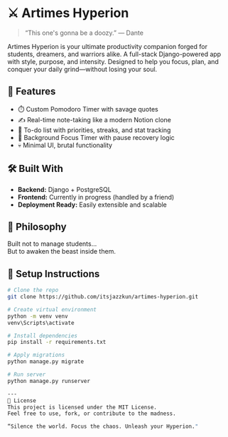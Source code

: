 # ⚔️ Artimes Hyperion

> “This one's gonna be a doozy.” — Dante

Artimes Hyperion is your ultimate productivity companion forged for students, dreamers, and warriors alike. A full-stack Django-powered app with style, purpose, and intensity. Designed to help you focus, plan, and conquer your daily grind—without losing your soul.

## 🔮 Features

- ⏱️ Custom Pomodoro Timer with savage quotes
- ✍️ Real-time note-taking like a modern Notion clone
- 📅 To-do list with priorities, streaks, and stat tracking
- 👀 Background Focus Timer with pause recovery logic
- 💀 Minimal UI, brutal functionality

## 🛠️ Built With

- **Backend:** Django + PostgreSQL
- **Frontend:** Currently in progress (handled by a friend)
- **Deployment Ready:** Easily extensible and scalable

## 🧠 Philosophy

Built not to manage students...  
But to awaken the beast inside them.

## 🧾 Setup Instructions

```bash
# Clone the repo
git clone https://github.com/itsjazzkun/artimes-hyperion.git

# Create virtual environment
python -m venv venv
venv\Scripts\activate

# Install dependencies
pip install -r requirements.txt

# Apply migrations
python manage.py migrate

# Run server
python manage.py runserver

---
📜 License
This project is licensed under the MIT License.
Feel free to use, fork, or contribute to the madness.

“Silence the world. Focus the chaos. Unleash your Hyperion."